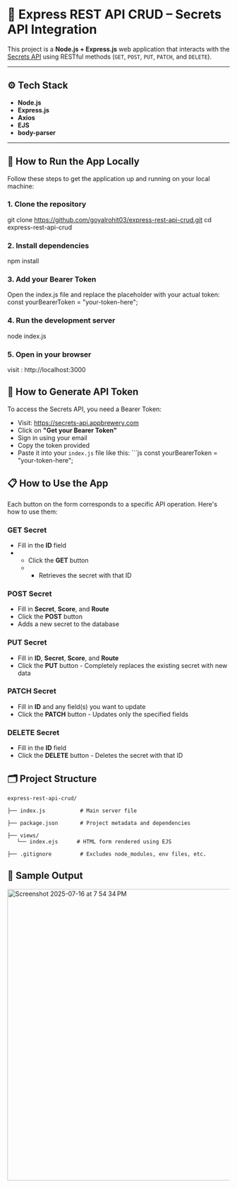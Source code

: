# 🔐 Express REST API CRUD – Secrets API Integration

This project is a **Node.js + Express.js** web application that interacts with the [Secrets API](https://secrets-api.appbrewery.com) using RESTful methods (`GET`, `POST`, `PUT`, `PATCH`, and `DELETE`).

---

## ⚙️ Tech Stack

- **Node.js**
- **Express.js**
- **Axios**
- **EJS**
- **body-parser**

---

## 🚀 How to Run the App Locally

Follow these steps to get the application up and running on your local machine:

### 1. Clone the repository

git clone https://github.com/goyalrohit03/express-rest-api-crud.git
cd express-rest-api-crud

### **2. Install dependencies**
npm install

### **3. Add your Bearer Token**
Open the index.js file and replace the placeholder with your actual token:
const yourBearerToken = "your-token-here";

### **4. Run the development server**
node index.js

### 5. Open in your browser
visit : http://localhost:3000

## **🔑 How to Generate API Token** 
To access the Secrets API, you need a Bearer Token: 
- Visit: https://secrets-api.appbrewery.com
- Click on **"Get your Bearer Token"** 
- Sign in using your email
- Copy the token provided
- Paste it into your `index.js` file like this: ```js const yourBearerToken = "your-token-here";

## **📋 How to Use the App** 
Each button on the form corresponds to a specific API operation. Here's how to use them:  
### **GET Secret** 
- Fill in the **ID** field
- - Click the **GET** button
  - - Retrieves the secret with that ID 
### **POST Secret** 
- Fill in **Secret**, **Score**, and **Route**
- Click the **POST** button
- Adds a new secret to the database 
### **PUT Secret** 
- Fill in **ID**, **Secret**, **Score**, and **Route**
- Click the **PUT** button - Completely replaces the existing secret with new data
### **PATCH Secret** 
- Fill in **ID** and any field(s) you want to update
- Click the **PATCH** button - Updates only the specified fields
### **DELETE Secret** 
- Fill in the **ID** field
- Click the **DELETE** button - Deletes the secret with that ID

## **🗂️ Project Structure**

```
express-rest-api-crud/

├── index.js           # Main server file

├── package.json       # Project metadata and dependencies

├── views/
   └── index.ejs      # HTML form rendered using EJS

├── .gitignore         # Excludes node_modules, env files, etc.

```

## 📸 Sample Output
<img width="1237" height="659" alt="Screenshot 2025-07-16 at 7 54 34 PM" src="https://github.com/user-attachments/assets/567541dd-8733-4a25-817b-1a5bbdfc7f3a" />
